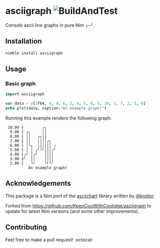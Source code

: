# asciigraph ![BuildAndTest](https://github.com/Yardanico/asciigraph/actions/workflows/test.yml/badge.svg)

Console ascii line graphs in pure Nim ╭┈╯.

## Installation

```sh
nimble install asciigraph
```

## Usage
### Basic graph

```nim
import asciigraph

var data = @[3f64, 4, 9, 6, 2, 4, 5, 8, 5, 10, 2, 7, 2, 5, 6]
echo plot(data, caption="An example graph!")
```

Running this example renders the following graph:

```
 10.00 ┤        ╭╮     
  9.00 ┤ ╭╮     ││     
  8.00 ┤ ││   ╭╮││     
  7.00 ┤ ││   ││││╭╮   
  6.00 ┤ │╰╮  ││││││ ╭ 
  5.00 ┤ │ │ ╭╯╰╯│││╭╯ 
  4.00 ┤╭╯ │╭╯   ││││  
  3.00 ┼╯  ││    ││││  
  2.00 ┤   ╰╯    ╰╯╰╯  
          An example graph!
```

## Acknowledgements

This package is a Nim port of the [asciichart](https://github.com/kroitor/asciichart) library written by [@kroitor](https://github.com/kroitor).

Forked from https://github.com/KeepCoolWithCoolidge/asciigraph to update for latest Nim versions (and some other improvements).

## Contributing

Feel free to make a pull request! :octocat:
